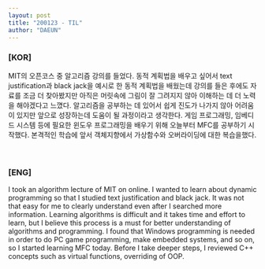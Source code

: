 ```yaml
---
layout: post
title: "200123 - TIL"
author: "DAEUN"
---
```


### [KOR]
MIT의 오픈코스 중 알고리즘 강의를 들었다. 동적 계획법을 배우고 싶어서 text justification과 black jack을 예시로 한 동적 계획법을 배웠는데 강의를 들은 후에도 자료를 조금 더 찾아봤지만 아직은 머릿속에 그림이 잘 그려지지 않아 이해하는 데 더 노력을 해야겠다고 느꼈다. 알고리즘을 공부하는 데 있어서 쉽게 진도가 나가지 않아 어려움이 있지만 앞으로 성장하는데 도움이 될 과정이라고 생각한다. 게임 프로그래밍, 임베디드 시스템 등에 필요한 윈도우 프로그래밍을 배우기 위해 오늘부터 MFC를 공부하기 시작했다. 본격적인 학습에 앞서 객체지향에서 가상함수와 오버라이딩에 대한 복습을했다.
<br><br><br>
### [ENG]
I took an algorithm lecture of MIT on online. I wanted to learn about dynamic programming so that I studied text justification and black jack. It was not that easy for me to clearly understand even after I searched more information. Learning algorithms is difficult and it takes time and effort to learn, but I believe this process is a must for better understanding of algorithms and programming. I found that Windows programming is needed in order to do PC game programming, make embedded systems, and so on, so I started learning MFC today. Before I take deeper steps, I reviewed C++ concepts such as virtual functions, overriding of OOP.
